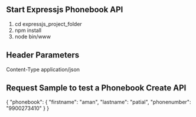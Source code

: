 ## Start Expressjs Phonebook API
1. cd expressjs_project_folder 
2. npm install  
3. node bin/www

## Header Parameters

Content-Type  application/json

## Request Sample to test a Phonebook Create API

{
 "phonebook": {
  "firstname": "aman",
  "lastname": "patial",
  "phonenumber": "9900273410"
  }
}
